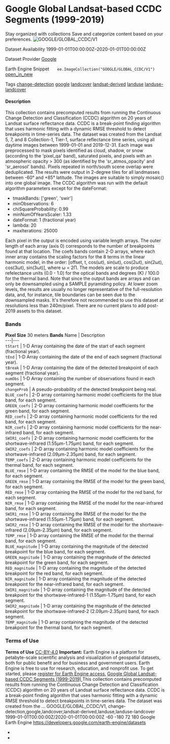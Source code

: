  
#  Google Global Landsat-based CCDC Segments (1999-2019) 
Stay organized with collections  Save and categorize content based on your preferences. 
![GOOGLE/GLOBAL_CCDC/V1](https://developers.google.com/earth-engine/datasets/images/GOOGLE/GOOGLE_GLOBAL_CCDC_V1_sample.png) 

Dataset Availability
    1999-01-01T00:00:00Z–2020-01-01T00:00:00Z 

Dataset Provider
     [ Google ](https://earthengine.google.com/) 

Earth Engine Snippet
     `    ee.ImageCollection("GOOGLE/GLOBAL_CCDC/V1")   ` [ open_in_new ](https://code.earthengine.google.com/?scriptPath=Examples:Datasets/GOOGLE/GOOGLE_GLOBAL_CCDC_V1) 

Tags
     [change-detection](https://developers.google.com/earth-engine/datasets/tags/change-detection) [google](https://developers.google.com/earth-engine/datasets/tags/google) [landcover](https://developers.google.com/earth-engine/datasets/tags/landcover) [landsat-derived](https://developers.google.com/earth-engine/datasets/tags/landsat-derived) [landuse](https://developers.google.com/earth-engine/datasets/tags/landuse) [landuse-landcover](https://developers.google.com/earth-engine/datasets/tags/landuse-landcover)
#### Description
This collection contains precomputed results from running the Continuous Change Detection and Classification (CCDC) algorithm on 20 years of Landsat surface reflectance data. CCDC is a break-point finding algorithm that uses harmonic fitting with a dynamic RMSE threshold to detect breakpoints in time-series data.
The dataset was created from the Landsat 5, 7, and 8 Collection-1, Tier-1, surface reflectance time series, using all daytime images between 1999-01-01 and 2019-12-31. Each image was preprocessed to mask pixels identified as cloud, shadow, or snow (according to the 'pixel_qa' band), saturated pixels, and pixels with an atmospheric opacity > 300 (as identified by the 'sr_atmos_opacity' and 'sr_aerosol' bands). Pixels repeated in north/south scene overlap were deduplicated. The results were output in 2-degree tiles for all landmasses between -60° and +85° latitude. The images are suitable to simply mosaic() into one global image.
The CCDC algorithm was run with the default algorithm parameters except for the dateFormat:
  * tmaskBands: ['green', 'swir']
  * minObservations: 6
  * chiSquareProbability: 0.99
  * minNumOfYearsScaler: 1.33
  * dateFormat: 1 (fractional year)
  * lambda: 20
  * maxIterations: 25000


Each pixel in the output is encoded using variable length arrays. The outer length of each array (axis 0) corresponds to the number of breakpoints found at that location. The coefs bands contain 2-D arrays, where each inner array contains the scaling factors for the 8 terms in the linear harmonic model, in the order: [offset, t, cos(ωt), sin(ωt), cos(2ωt), sin(2ωt), cos(3ωt), sin(3ωt)], where ω = 2Π. The models are scale to produce refelectance units (0.0 - 1.0) for the optical bands and degrees (K) / 100.0 for the thermal band.
Note that since the output bands are arrays and can only be downsampled using a SAMPLE pyramiding policy. At lower zoom levels, the results are usually no longer representative of the full-resolution data, and, for instance, tile boundaries can be seen due to the downsampled masks. It's therefore not recommended to use this dataset at resolutions less than 240m/pixel.
There are no current plans to add post-2019 assets to this dataset.
### Bands
**Pixel Size** 30 meters 
**Bands**
Name | Description  
---|---  
`tStart` | 1-D Array containing the date of the start of each segment (fractional year).  
`tEnd` | 1-D Array containing the date of the end of each segment (fractional year).  
`tBreak` | 1-D Array containing the date of the detected breakpoint of each segment (fractional year).  
`numObs` | 1-D Array containing the number of observations found in each segment.  
`changeProb` | A pseudo-probability of the detected breakpoint being real.  
`BLUE_coefs` | 2-D array containing harmonic model coefficients for the blue band, for each segment.  
`GREEN_coefs` | 2-D array containing harmonic model coefficients for the green band, for each segment.  
`RED_coefs` | 2-D array containing harmonic model coefficients for the red band, for each segment.  
`NIR_coefs` | 2-D array containing harmonic model coefficients for the near-infrared band, for each segment.  
`SWIR1_coefs` | 2-D array containing harmonic model coefficients for the shortwave-infrared (1.55μm-1.75μm) band, for each segment.  
`SWIR2_coefs` | 2-D array containing harmonic model coefficients for the shortwave-infrared (2.09μm-2.35μm) band, for each segment.  
`TEMP_coefs` | 2-D array containing harmonic model coefficients for the thermal band, for each segment.  
`BLUE_rmse` | 1-D array containing the RMSE of the model for the blue band, for each segment.  
`GREEN_rmse` | 1-D array containing the RMSE of the model for the green band, for each segment.  
`RED_rmse` | 1-D array containing the RMSE of the model for the red band, for each segment.  
`NIR_rmse` | 1-D array containing the RMSE of the model for the near-infrared band, for each segment.  
`SWIR1_rmse` | 1-D array containing the RMSE of the model for the the shortwave-infrared (1.55μm-1.75μm) band, for each segment.  
`SWIR2_rmse` | 1-D array containing the RMSE of the model for the shortwave-infrared (2.09μm-2.35μm) band, for each segment.  
`TEMP_rmse` | 1-D array containing the RMSE of the model for the thermal band, for each segment.  
`BLUE_magnitude` | 1-D array containing the magnitude of the detected breakpoint for the blue band, for each segment.  
`GREEN_magnitude` | 1-D array containing the magnitude of the detected breakpoint for the green band, for each segment.  
`RED_magnitude` | 1-D array containing the magnitude of the detected breakpoint for the red band, for each segment.  
`NIR_magnitude` | 1-D array containing the magnitude of the detected breakpoint for the near-infrared band, for each segment.  
`SWIR1_magnitude` | 1-D array containing the magnitude of the detected breakpoint for the shortwave-infrared-1 (1.55μm-1.75μm) band, for each segment.  
`SWIR2_magnitude` | 1-D array containing the magnitude of the detected breakpoint for the shortwave-infrared-2 (2.09μm-2.35μm) band, for each segment.  
`TEMP_magnitude` | 1-D array containing the magnitude of the detected breakpoint for the thermal band, for each segment.  
### Terms of Use
**Terms of Use**
[CC-BY-4.0](https://spdx.org/licenses/CC-BY-4.0.html)
**Important:** Earth Engine is a platform for petabyte-scale scientific analysis and visualization of geospatial datasets, both for public benefit and for business and government users. Earth Engine is free to use for research, education, and nonprofit use. To get started, please [register for Earth Engine access.](https://console.cloud.google.com/earth-engine)
[ Google Global Landsat-based CCDC Segments (1999-2019) ](https://developers.google.com/earth-engine/datasets/catalog/GOOGLE_GLOBAL_CCDC_V1)
This collection contains precomputed results from running the Continuous Change Detection and Classification (CCDC) algorithm on 20 years of Landsat surface reflectance data. CCDC is a break-point finding algorithm that uses harmonic fitting with a dynamic RMSE threshold to detect breakpoints in time-series data. The dataset was created from the …
GOOGLE/GLOBAL_CCDC/V1, change-detection,google,landcover,landsat-derived,landuse,landuse-landcover 
1999-01-01T00:00:00Z/2020-01-01T00:00:00Z
-60 -180 72 180 
Google Earth Engine
https://developers.google.com/earth-engine/datasets
  * [ ](https://doi.org/https://earthengine.google.com/)
  * [ ](https://doi.org/https://developers.google.com/earth-engine/datasets/catalog/GOOGLE_GLOBAL_CCDC_V1)


